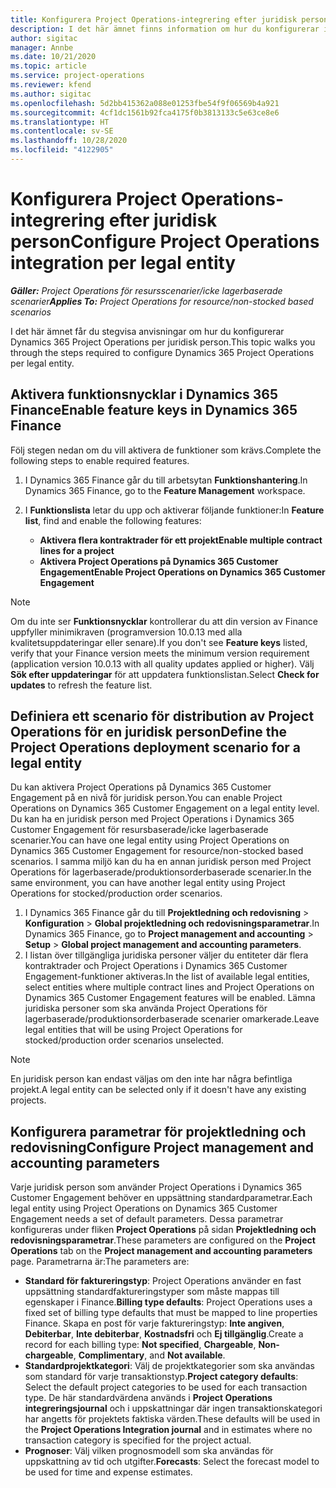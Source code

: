 ```yaml
---
title: Konfigurera Project Operations-integrering efter juridisk person
description: I det här ämnet finns information om hur du konfigurerar integrering efter juridisk person i Project Operations.
author: sigitac
manager: Annbe
ms.date: 10/21/2020
ms.topic: article
ms.service: project-operations
ms.reviewer: kfend
ms.author: sigitac
ms.openlocfilehash: 5d2bb415362a088e01253fbe54f9f06569b4a921
ms.sourcegitcommit: 4cf1dc1561b92fca4175f0b3813133c5e63ce8e6
ms.translationtype: HT
ms.contentlocale: sv-SE
ms.lasthandoff: 10/28/2020
ms.locfileid: "4122905"
---
```

# <a name="configure-project-operations-integration-per-legal-entity"></a><span data-ttu-id="bf213-103">Konfigurera Project Operations-integrering efter juridisk person</span><span class="sxs-lookup"><span data-stu-id="bf213-103">Configure Project Operations integration per legal entity</span></span> 

<span data-ttu-id="bf213-104">_**Gäller:** Project Operations för resursscenarier/icke lagerbaserade scenarier_</span><span class="sxs-lookup"><span data-stu-id="bf213-104">_**Applies To:** Project Operations for resource/non-stocked based scenarios_</span></span>

<span data-ttu-id="bf213-105">I det här ämnet får du stegvisa anvisningar om hur du konfigurerar Dynamics 365 Project Operations per juridisk person.</span><span class="sxs-lookup"><span data-stu-id="bf213-105">This topic walks you through the steps required to configure Dynamics 365 Project Operations per legal entity.</span></span>

## <a name="enable-feature-keys-in-dynamics-365-finance"></a><span data-ttu-id="bf213-106">Aktivera funktionsnycklar i Dynamics 365 Finance</span><span class="sxs-lookup"><span data-stu-id="bf213-106">Enable feature keys in Dynamics 365 Finance</span></span>

<span data-ttu-id="bf213-107">Följ stegen nedan om du vill aktivera de funktioner som krävs.</span><span class="sxs-lookup"><span data-stu-id="bf213-107">Complete the following steps to enable required features.</span></span>

1. <span data-ttu-id="bf213-108">I Dynamics 365 Finance går du till arbetsytan **Funktionshantering**.</span><span class="sxs-lookup"><span data-stu-id="bf213-108">In Dynamics 365 Finance, go to the **Feature Management** workspace.</span></span>
2. <span data-ttu-id="bf213-109">I **Funktionslista** letar du upp och aktiverar följande funktioner:</span><span class="sxs-lookup"><span data-stu-id="bf213-109">In **Feature list**, find and enable the following features:</span></span>
  
    - <span data-ttu-id="bf213-110">**Aktivera flera kontraktrader för ett projekt**</span><span class="sxs-lookup"><span data-stu-id="bf213-110">**Enable multiple contract lines for a project**</span></span>
    - <span data-ttu-id="bf213-111">**Aktivera Project Operations på Dynamics 365 Customer Engagement**</span><span class="sxs-lookup"><span data-stu-id="bf213-111">**Enable Project Operations on Dynamics 365 Customer Engagement**</span></span>

> [!NOTE]
> <span data-ttu-id="bf213-112">Om du inte ser **Funktionsnycklar** kontrollerar du att din version av Finance uppfyller minimikraven (programversion 10.0.13 med alla kvalitetsuppdateringar eller senare).</span><span class="sxs-lookup"><span data-stu-id="bf213-112">If you don't see **Feature keys** listed, verify that your Finance version meets the minimum version requirement (application version 10.0.13 with all quality updates applied or higher).</span></span> <span data-ttu-id="bf213-113">Välj **Sök efter uppdateringar** för att uppdatera funktionslistan.</span><span class="sxs-lookup"><span data-stu-id="bf213-113">Select **Check for updates** to refresh the feature list.</span></span>

## <a name="define-the-project-operations-deployment-scenario-for-a-legal-entity"></a><span data-ttu-id="bf213-114">Definiera ett scenario för distribution av Project Operations för en juridisk person</span><span class="sxs-lookup"><span data-stu-id="bf213-114">Define the Project Operations deployment scenario for a legal entity</span></span>

<span data-ttu-id="bf213-115">Du kan aktivera Project Operations på Dynamics 365 Customer Engagement på en nivå för juridisk person.</span><span class="sxs-lookup"><span data-stu-id="bf213-115">You can enable Project Operations on Dynamics 365 Customer Engagement on a legal entity level.</span></span> <span data-ttu-id="bf213-116">Du kan ha en juridisk person med Project Operations i Dynamics 365 Customer Engagement för resursbaserade/icke lagerbaserade scenarier.</span><span class="sxs-lookup"><span data-stu-id="bf213-116">You can have one legal entity using Project Operations on Dynamics 365 Customer Engagement for resource/non-stocked based scenarios.</span></span> <span data-ttu-id="bf213-117">I samma miljö kan du ha en annan juridisk person med Project Operations för lagerbaserade/produktionsorderbaserade scenarier.</span><span class="sxs-lookup"><span data-stu-id="bf213-117">In the same environment, you can have another legal entity using Project Operations for stocked/production order scenarios.</span></span>

1. <span data-ttu-id="bf213-118">I Dynamics 365 Finance går du till **Projektledning och redovisning** > **Konfiguration** > **Global projektledning och redovisningsparametrar**.</span><span class="sxs-lookup"><span data-stu-id="bf213-118">In Dynamics 365 Finance, go to **Project management and accounting** > **Setup** > **Global project management and accounting parameters**.</span></span>
2. <span data-ttu-id="bf213-119">I listan över tillgängliga juridiska personer väljer du entiteter där flera kontraktrader och Project Operations i Dynamics 365 Customer Engagement-funktioner aktiveras.</span><span class="sxs-lookup"><span data-stu-id="bf213-119">In the list of available legal entities, select entities where multiple contract lines and Project Operations on Dynamics 365 Customer Engagement features will be enabled.</span></span> <span data-ttu-id="bf213-120">Lämna juridiska personer som ska använda Project Operations för lagerbaserade/produktionsorderbaserade scenarier omarkerade.</span><span class="sxs-lookup"><span data-stu-id="bf213-120">Leave legal entities that will be using Project Operations for stocked/production order scenarios unselected.</span></span>

> [!NOTE]
> <span data-ttu-id="bf213-121">En juridisk person kan endast väljas om den inte har några befintliga projekt.</span><span class="sxs-lookup"><span data-stu-id="bf213-121">A legal entity can be selected only if it doesn't have any existing projects.</span></span>

## <a name="configure-project-management-and-accounting-parameters"></a><span data-ttu-id="bf213-122">Konfigurera parametrar för projektledning och redovisning</span><span class="sxs-lookup"><span data-stu-id="bf213-122">Configure Project management and accounting parameters</span></span>

<span data-ttu-id="bf213-123">Varje juridisk person som använder Project Operations i Dynamics 365 Customer Engagement behöver en uppsättning standardparametrar.</span><span class="sxs-lookup"><span data-stu-id="bf213-123">Each legal entity using Project Operations on Dynamics 365 Customer Engagement needs a set of default parameters.</span></span> <span data-ttu-id="bf213-124">Dessa parametrar konfigureras under fliken **Project Operations** på sidan **Projektledning och redovisningsparametrar**.</span><span class="sxs-lookup"><span data-stu-id="bf213-124">These parameters are configured on the **Project Operations** tab on the **Project management and accounting parameters** page.</span></span> <span data-ttu-id="bf213-125">Parametrarna är:</span><span class="sxs-lookup"><span data-stu-id="bf213-125">The parameters are:</span></span>

  - <span data-ttu-id="bf213-126">**Standard för faktureringstyp**: Project Operations använder en fast uppsättning standardfaktureringstyper som måste mappas till egenskaper i Finance.</span><span class="sxs-lookup"><span data-stu-id="bf213-126">**Billing type defaults**: Project Operations uses a fixed set of billing type defaults that must be mapped to line properties Finance.</span></span> <span data-ttu-id="bf213-127">Skapa en post för varje faktureringstyp: **Inte angiven**, **Debiterbar**, **Inte debiterbar**, **Kostnadsfri** och **Ej tillgänglig**.</span><span class="sxs-lookup"><span data-stu-id="bf213-127">Create a record for each billing type: **Not specified**, **Chargeable**, **Non-chargeable**, **Complimentary**, and **Not available**.</span></span>
  - <span data-ttu-id="bf213-128">**Standardprojektkategori**: Välj de projektkategorier som ska användas som standard för varje transaktionstyp.</span><span class="sxs-lookup"><span data-stu-id="bf213-128">**Project category defaults**: Select the default project categories to be used for each transaction type.</span></span> <span data-ttu-id="bf213-129">De här standardvärdena används i **Project Operations integreringsjournal** och i uppskattningar där ingen transaktionskategori har angetts för projektets faktiska värden.</span><span class="sxs-lookup"><span data-stu-id="bf213-129">These defaults will be used in the **Project Operations Integration journal** and in estimates where no transaction category is specified for the project actual.</span></span>
  - <span data-ttu-id="bf213-130">**Prognoser**: Välj vilken prognosmodell som ska användas för uppskattning av tid och utgifter.</span><span class="sxs-lookup"><span data-stu-id="bf213-130">**Forecasts**: Select the forecast model to be used for time and expense estimates.</span></span>
